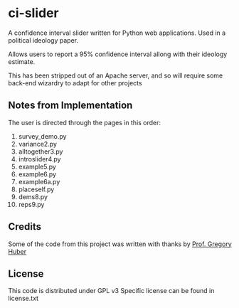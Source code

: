 ci-slider
=========

A confidence interval slider written for Python web applications. Used in a political ideology paper.

Allows users to report a 95% confidence interval allong with their ideology estimate.

This has been stripped out of an Apache server, and so will require some back-end wizardry to adapt for other projects

## Notes from Implementation

The user is directed through the pages in this order:

1. survey_demo.py
2. variance2.py
3. alltogether3.py
4. introslider4.py
5. example5.py
6. example6.py
7. example6a.py
8. placeself.py
9. dems8.py
10. reps9.py


## Credits

Some of the code from this project was written with thanks by [Prof. Gregory Huber](http://huber.research.yale.edu)

## License

This code is distributed under GPL v3
Specific license can be found in license.txt

